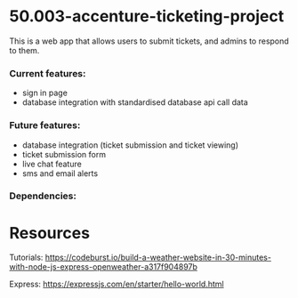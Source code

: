 # 50.003-accenture-ticketing-project

This is a web app that allows users to submit tickets, and admins to respond to them.

### Current features:
- sign in page
- database integration with standardised database api call data

### Future features:
- database integration (ticket submission and ticket viewing)
- ticket submission form
- live chat feature
- sms and email alerts

### Dependencies:


# Resources

Tutorials:
https://codeburst.io/build-a-weather-website-in-30-minutes-with-node-js-express-openweather-a317f904897b

Express: https://expressjs.com/en/starter/hello-world.html





